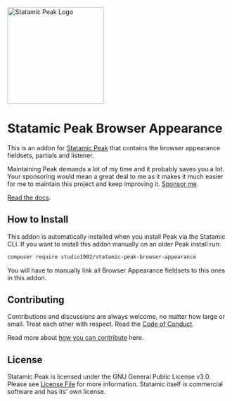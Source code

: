 <img class="margin-bottom: 1rem;" src="https://cdn.studio1902.nl/assets/statamic-peak/statamic-peak-logo.png?v=3" width="220" alt="Statamic Peak Logo" />

# Statamic Peak Browser Appearance

This is an addon for [Statamic Peak](https://github.com/studio1902/statamic-peak) that contains the browser appearance fieldsets, partials and listener.

Maintaining Peak demands a lot of my time and it probably saves you a lot. Your sponsoring would mean a great deal to me as it makes it much easier for me to maintain this project and keep improving it. [Sponsor me](https://github.com/sponsors/studio1902).

[Read the docs](https://peak.1902.studio).

## How to Install

This addon is automatically installed when you install Peak via the Statamic CLI. If you want to install this addon manually on an older Peak install run:

``` bash
composer require studio1902/statamic-peak-browser-appearance
```

You will have to manually link all Browser Appearance fieldsets to this ones in this addon.

## Contributing
Contributions and discussions are always welcome, no matter how large or small. Treat each other with respect. Read the [Code of Conduct](https://github.com/studio1902/statamic-peak-commands/blob/main/.github/CODE_OF_CONDUCT.md).

Read more about [how you can contribute](https://peak.1902.studio/other/contributing.html) here.

## License
Statamic Peak is licensed under the GNU General Public License v3.0. Please see [License File](LICENSE.md) for more information. Statamic itself is commercial software and has its' own license.
